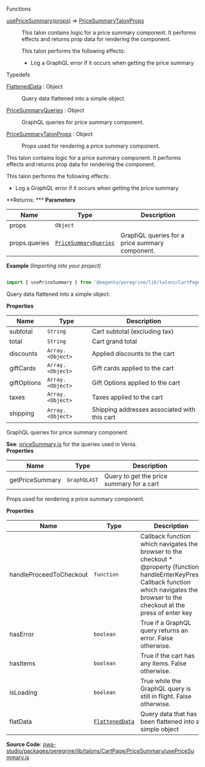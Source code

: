 Functions

<dl>
<dt><a href="#usePriceSummary">usePriceSummary(props)</a> ⇒ <inlineCode><a href="#PriceSummaryTalonProps">PriceSummaryTalonProps</a></inlineCode></dt>
<dd>

This talon contains logic for a price summary component.
It performs effects and returns prop data for rendering the component.

This talon performs the following effects:

- Log a GraphQL error if it occurs when getting the price summary

</dd>
</dl>

Typedefs

<dl>
<dt><a href="#FlattenedData">FlattenedData</a> : <inlineCode>Object</inlineCode></dt>
<dd>

Query data flattened into a simple object.

</dd>
<dt><a href="#PriceSummaryQueries">PriceSummaryQueries</a> : <inlineCode>Object</inlineCode></dt>
<dd>

GraphQL queries for price summary component.

</dd>
<dt><a href="#PriceSummaryTalonProps">PriceSummaryTalonProps</a> : <inlineCode>Object</inlineCode></dt>
<dd>

Props used for rendering a price summary component.

</dd>
</dl>

This talon contains logic for a price summary component.
It performs effects and returns prop data for rendering the component.

This talon performs the following effects:

- Log a GraphQL error if it occurs when getting the price summary

**Returns: ***
**Parameters**

| Name | Type | Description |
| --- | --- | --- |
| props | `Object` |  |
| props.queries | [`PriceSummaryQueries`](#PriceSummaryQueries) | GraphQL queries for a price summary component. |

**Example** *(Importing into your project)*  

```js

import { usePriceSummary } from '@magento/peregrine/lib/talons/CartPage/PriceSummary/usePriceSummary';
```

Query data flattened into a simple object.

**Properties**

| Name | Type | Description |
| --- | --- | --- |
| subtotal | `String` | Cart subtotal (excluding tax) |
| total | `String` | Cart grand total |
| discounts | `Array.<Object>` | Applied discounts to the cart |
| giftCards | `Array.<Object>` | Gift cards applied to the cart |
| giftOptions | `Array.<Object>` | Gift Options applied to the cart |
| taxes | `Array.<Object>` | Taxes applied to the cart |
| shipping | `Array.<Object>` | Shipping addresses associated with this cart |

GraphQL queries for price summary component.

**See**: [priceSummary.js](https://github.com/magento/pwa-studio/blob/develop/packages/venia-ui/lib/components/CartPage/PriceSummary/priceSummary.js)
for the queries used in Venia.  
**Properties**

| Name | Type | Description |
| --- | --- | --- |
| getPriceSummary | `GraphQLAST` | Query to get the price summary for a cart |

Props used for rendering a price summary component.

**Properties**

| Name | Type | Description |
| --- | --- | --- |
| handleProceedToCheckout | `function` | Callback function which navigates the browser to the checkout * @property {function} handleEnterKeyPress Callback function which navigates the browser to the checkout at the press of enter key |
| hasError | `boolean` | True if a GraphQL query returns an error. False otherwise. |
| hasItems | `boolean` | True if the cart has any items. False otherwise. |
| isLoading | `boolean` | True while the GraphQL query is still in flight. False otherwise. |
| flatData | [`FlattenedData`](#FlattenedData) | Query data that has been flattened into a simple object |

**Source Code**: [pwa-studio/packages/peregrine/lib/talons/CartPage/PriceSummary/usePriceSummary.js](https://github.com/magento/pwa-studio/blob/develop/packages/peregrine/lib/talons/CartPage/PriceSummary/usePriceSummary.js)